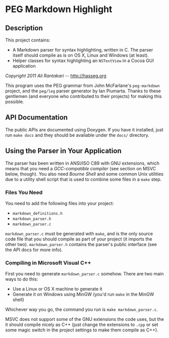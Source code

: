 
PEG Markdown Highlight
========================

Description
------------------

This project contains:

- A Markdown parser for syntax highlighting, written in C. The parser itself
  should compile as is on OS X, Linux and Windows (at least).
- Helper classes for syntax highlighting an `NSTextView` in a Cocoa GUI
  application

_Copyright 2011 Ali Rantakari_ -- <http://hasseg.org>

This program uses the PEG grammar from John McFarlane's `peg-markdown` project,
and the `peg/leg` parser generator by Ian Piumarta. Thanks to these gentlemen
(and everyone who contributed to their projects) for making this possible.



API Documentation
----------------------

The public APIs are documented using Doxygen. If you have it installed, just
run `make docs` and they should be available under the `docs/` directory.



Using the Parser in Your Application
-------------------------------------

The parser has been written in ANSI/ISO C89 with GNU extensions, which means
that you need a _GCC-compatible compiler_ (see section on MSVC below, though).
You also need _Bourne Shell_ and some common Unix utilities due to a utility
shell script that is used to combine some files in a `make` step.


### Files You Need

You need to add the following files into your project:

- `markdown_definitions.h`
- `markdown_parser.h`
- `markdown_parser.c`

`markdown_parser.c` must be generated with `make`, and is the only source code
file that you should compile as part of your project (it imports the other
two). `markdown_parser.h` contains the parser's public interface (see the
API docs for more info).



### Compiling in Microsoft Visual C++

First you need to generate `markdown_parser.c` somehow. There are two main
ways to do this:

- Use a Linux or OS X machine to generate it
- Generate it on Windows using MinGW (you'd run `make` in the MinGW shell)

Whichever way you go, the command you run is `make markdown_parser.c`.

MSVC does not support some of the GNU extensions the code uses, but the it
should compile nicely as C++ (just change the extensions to `.cpp` or set some
magic switch in the project settings to make them compile as C++).



